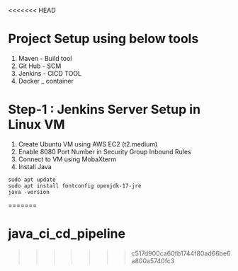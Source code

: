 <<<<<<< HEAD
# Project Setup using below tools

1) Maven - Build tool
2) Git Hub - SCM
3) Jenkins - CICD TOOL
4) Docker _ container


# Step-1 : Jenkins Server Setup in Linux VM #

1) Create Ubuntu VM using AWS EC2 (t2.medium) <br/>
2) Enable 8080 Port Number in Security Group Inbound Rules
3) Connect to VM using MobaXterm
4) Install Java

```
sudo apt update
sudo apt install fontconfig openjdk-17-jre
java -version
```

=======
# java_ci_cd_pipeline
>>>>>>> c517d900ca60fb1744f80ad66be6a800a5740fc3

